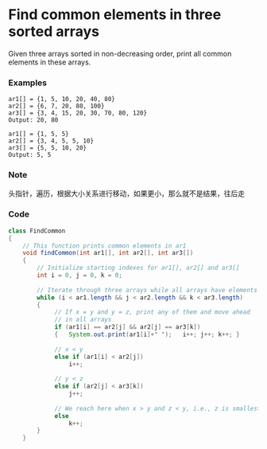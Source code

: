 

# Find common elements in three sorted arrays

Given three arrays sorted in non-decreasing order, print all common elements in these arrays.

### Examples

```
ar1[] = {1, 5, 10, 20, 40, 80}
ar2[] = {6, 7, 20, 80, 100}
ar3[] = {3, 4, 15, 20, 30, 70, 80, 120}
Output: 20, 80

ar1[] = {1, 5, 5}
ar2[] = {3, 4, 5, 5, 10}
ar3[] = {5, 5, 10, 20}
Output: 5, 5
```

### Note

头指针，遍历，根据大小关系进行移动，如果更小，那么就不是结果，往后走

### Code

```java
class FindCommon 
{ 
    // This function prints common elements in ar1 
    void findCommon(int ar1[], int ar2[], int ar3[]) 
    { 
        // Initialize starting indexes for ar1[], ar2[] and ar3[] 
        int i = 0, j = 0, k = 0; 
  
        // Iterate through three arrays while all arrays have elements 
        while (i < ar1.length && j < ar2.length && k < ar3.length) 
        { 
             // If x = y and y = z, print any of them and move ahead 
             // in all arrays 
             if (ar1[i] == ar2[j] && ar2[j] == ar3[k]) 
             {   System.out.print(ar1[i]+" ");   i++; j++; k++; } 
  
             // x < y 
             else if (ar1[i] < ar2[j]) 
                 i++; 
  
             // y < z 
             else if (ar2[j] < ar3[k]) 
                 j++; 
  
             // We reach here when x > y and z < y, i.e., z is smallest 
             else
                 k++; 
        } 
    } 
```



